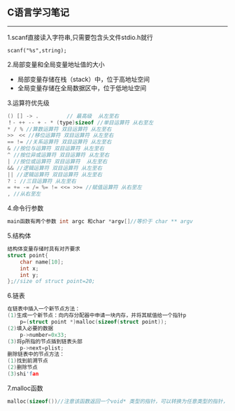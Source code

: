 ## 									C语言学习笔记

------

1.scanf直接读入字符串,只需要包含头文件stdio.h就行

```
scanf("%s",string);
```

2.局部变量和全局变量地址值的大小

- 局部变量存储在栈（stack）中，位于高地址空间
- 全局变量存储在全局数据区中，位于低地址空间

3.运算符优先级

```c
() [] -> .         // 最高级  从左至右
！- ++ -- + - * (type)sizeof //单目运算符 从右至左
* / % //算数运算符 双目运算符 从左至右
>>　<< //移位运算符 双目运算符 从左至右
== != //关系运算符 双目运算符 从左至右 
& //按位与运算符 双目运算符 从左至右
^ //按位异或运算符 双目运算符 从左至右
| //按位或运算符 双目运算符  从左至右
&& //逻辑运算符 双目运算符 从左至右
|| //逻辑运算符 双目运算符 从左至右 
? : //三目运算符 从左至右
= += -= /= %= != <<= >>= //赋值运算符 从右至左
, //从右至左
```

4.命令行参数

```c
main函数有两个参数 int argc 和char *argv[]//等价于 char ** argv
```

5.结构体

```c
结构体变量存储时具有对齐要求 
struct point{
    char name[10];
    int x;
    int y;
};//size of struct point=20;
```

6.链表

```c
在链表中插入一个新节点方法：
(1)生成一个新节点：向内存分配器中申请一块内存，并将其赋值给一个指针p
	p=(struct point *)malloc(sizeof(struct point));
(2)填入必要的数据
	p->number=0x33;
(3)将p所指的节点插到链表头部
    p->next=plist;
删除链表中的节点方法：
(1)找到前溯节点
(2)删除节点
(3)shi'fan
```

7.malloc函数

```c
malloc(sizeof())//注意该函数返回一个void* 类型的指针，可以转换为任意类型的指针，该指针指向shen'q
```

